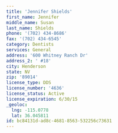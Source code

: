 ```yaml
---
title: 'Jennifer Shields'
first_name: Jennifer
middle_name: Susan
last_name: Shields
phone: '(702) 434-8686'
fax: '(702) 434-6545'
category: Dentists
services: General
address: '600 Whitney Ranch Dr'
address_2: ' #18'
city: Henderson
state: NV
zip: '89014'
license_type: DDS
license_number: '4636'
license_status: Active
license_expiration: 6/30/15
_geoloc:
  lng: -115.0778
  lat: 36.045811
id: bc84131d-ad8c-4681-8563-532256c73631
---
```


